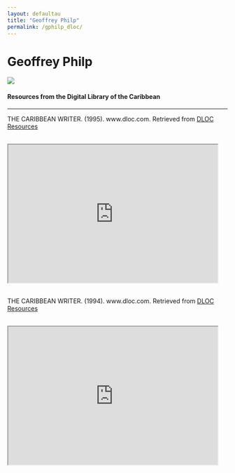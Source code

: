 ```yaml
---
layout: defaultau
title: "Geoffrey Philp"
permalink: /gphilp_dloc/
---
```

<!-- partial:index.partial.html -->
<div class="content">
    <h1>Geoffrey Philp</h1>
    <div class="quote">
        <div><img src="https://upload.wikimedia.org/wikipedia/commons/thumb/3/33/Geoffrey_Philp.jpg/330px-Geoffrey_Philp.jpg" class="logo"></div>
    </div>
    <body>
    <h4>Resources from the Digital Library of the Caribbean</h4><hr>
    <div class="container-mt-5">
      <div class="row">
            <div class="col-md-6">
                <p>THE CARIBBEAN WRITER. (1995). www.dloc.com. Retrieved from <a href="https://www.dloc.com/AA00032523/00009/images" target="_blank">DLOC Resources</a></p><br>
                <iframe width="95%" height="315" src="https://www.dloc.com/AA00032523/00009/images"></iframe>
                <br>
                <br>
        </div>
      <div class="col-md-6">
            <p>THE CARIBBEAN WRITER. (1994). www.dloc.com. Retrieved from <a href="https://www.dloc.com/AA00032523/00008/images" target="_blank">DLOC Resources</a></p><br>
            <iframe width="95%" height="315" src="https://www.dloc.com/AA00032523/00008/images"></iframe>
            <br>
            <br>
        </div>
        </div>
    </body> 
          </div>
  <!-- partial -->
<script src='https://cdnjs.cloudflare.com/ajax/libs/jquery/3.1.1/jquery.min.js'></script><script  src="{{ site.baseurl }}/assets/js/authorscript.js"></script>
